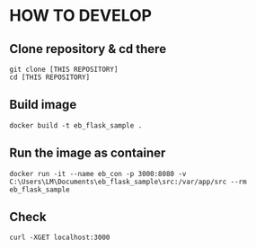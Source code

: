 # HOW TO DEVELOP

## Clone repository & cd there
```
git clone [THIS REPOSITORY]
cd [THIS REPOSITORY]
```

## Build image
```
docker build -t eb_flask_sample .
```

## Run the image as container
```
docker run -it --name eb_con -p 3000:8080 -v C:\Users\LM\Documents\eb_flask_sample\src:/var/app/src --rm eb_flask_sample
```

## Check
```
curl -XGET localhost:3000
```
